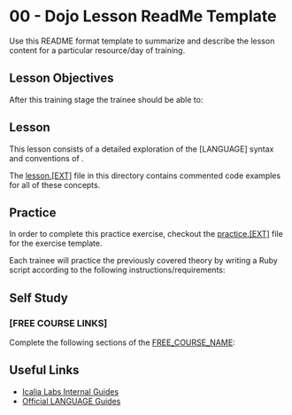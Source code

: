 # 00 - Dojo Lesson ReadMe Template

Use this README format template to summarize and describe the lesson content for a particular resource/day of training.

## Lesson Objectives

After this training stage the trainee should be able to:
  
## Lesson

This lesson consists of a detailed exploration of the [LANGUAGE] syntax and conventions of .


The [lesson.[EXT]](/lesson.[EXT]) file in this directory contains commented code examples for all of these concepts.

## Practice 

In order to complete this practice exercise, checkout the [practice.[EXT]](/practice.[EXT]) file for the exercise template.

Each trainee will practice the previously covered theory by writing a Ruby script according to the following instructions/requirements:

## Self Study

### [FREE COURSE LINKS]

Complete the following sections of the [FREE_COURSE_NAME](https://FREE_COURSE_LINK):

## Useful Links

+ [Icalia Labs Internal Guides](https://github.com/IcaliaLabs/guides/)
+ [Official LANGUAGE Guides](https://OFFICIAL_LANGUAGE_GUIDES)